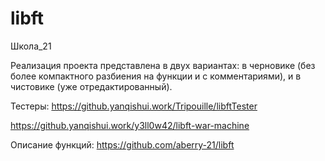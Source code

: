 # libft

Школа_21

Реализация проекта представлена в двух вариантах: в черновике (без более компактного разбиения на функции и с комментариями), и в чистовике (уже отредактированный).

Тестеры:
https://github.yanqishui.work/Tripouille/libftTester

https://github.yanqishui.work/y3ll0w42/libft-war-machine

Описание функций: 
https://github.com/aberry-21/libft
